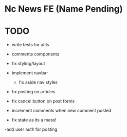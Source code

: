 # Nc News FE (Name Pending)

# TODO
- write tests for utils
- comments components
- fix styling/layout
- implement navbar
  - fix aside nav styles

- fix posting on articles
- fix cancel button on post forms
- increment comments when new comment posted
- fix state as its a mess!

-add user auth for posting


